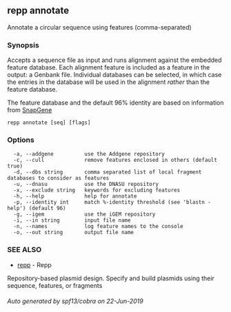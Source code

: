 ## repp annotate

Annotate a circular sequence using features (comma-separated)

### Synopsis

Accepts a sequence file as input and runs alignment against the
embedded feature database. Each alignment feature is included as
a feature in the output: a Genbank file. Individual databases
can be selected, in which case the entries in the database will
be used in the alignment _rather_ than the feature database.

The feature database and the default 96% identity are based on
information from [SnapGene](https://www.snapgene.com/resources/plasmid-files/)

```
repp annotate [seq] [flags]
```

### Options

```
  -a, --addgene          use the Addgene repository
  -c, --cull             remove features enclosed in others (default true)
  -d, --dbs string       comma separated list of local fragment databases to consider as features
  -u, --dnasu            use the DNASU repository
  -x, --exclude string   keywords for excluding features
  -h, --help             help for annotate
  -p, --identity int     match %-identity threshold (see 'blastn -help') (default 96)
  -g, --igem             use the iGEM repository
  -i, --in string        input file name
  -n, --names            log feature names to the console
  -o, --out string       output file name
```

### SEE ALSO

- [repp](repp.md) - Repp

Repository-based plasmid design. Specify and build plasmids using
their sequence, features, or fragments

###### Auto generated by spf13/cobra on 22-Jun-2019

